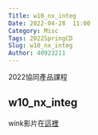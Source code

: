 ```yaml
---
Title: w10_nx_integ
Date: 2022-04-28  11:00
Category: Misc
Tags: 2022SpringCD
Slug: w10_nx_integ
Author: 40923211
---
```


2022協同產品課程

<!-- PELICAN_END_SUMMARY -->

w10_nx_integ
----
wink影片在[這裡]



[這裡]:https://a40923211.github.io/cd2022/content/w10_nx_integ.html





